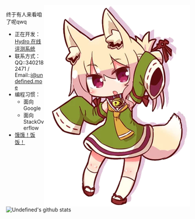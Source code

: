 <img align="right" src="kmmm.png" width="400px" alt="Kemomimi Chan" title="Kemomimi Chan" />

终于有人来看咱了呢qwq

- 正在开发： [Hydro 在线评测系统](https://github.com/hydro-dev/Hydro)
- 联系方式：QQ::3402182471 / Email::i@undefined.moe
- 编程习惯：
  - 面向 Google
  - 面向 StackOverflow
- [饿饿！饭饭！](https://img.undefined.moe:38443/images/2019/03/15/alipay.png)

<img src="https://github-readme-stats.vercel.app/api?username=undefined-moe&show_icons=true" width="440px" alt="Undefined's github stats" title="Undefined's github stats" />
